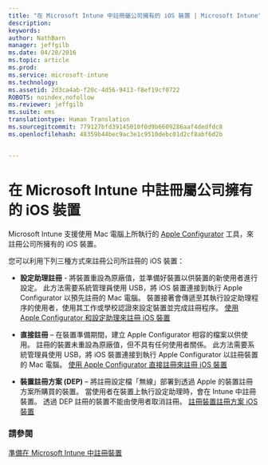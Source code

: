 ```yaml
---
title: "在 Microsoft Intune 中註冊屬公司擁有的 iOS 裝置 | Microsoft Intune"
description: 
keywords: 
author: NathBarn
manager: jeffgilb
ms.date: 04/28/2016
ms.topic: article
ms.prod: 
ms.service: microsoft-intune
ms.technology: 
ms.assetid: 2d3ca4ab-f20c-4d56-9413-f8ef19cf0722
ROBOTS: noindex,nofollow
ms.reviewer: jeffgilb
ms.suite: ems
translationtype: Human Translation
ms.sourcegitcommit: 779127bfd39145010f0d9b6609286aaf4dedfdc8
ms.openlocfilehash: 48359b44bec9ac3e1c9510debc01d2cf8abf6d2b


---
```


# 在 Microsoft Intune 中註冊屬公司擁有的 iOS 裝置
Microsoft Intune 支援使用 Mac 電腦上所執行的 [Apple Configurator](http://go.microsoft.com/fwlink/?LinkId=518017) 工具，來註冊公司所擁有的 iOS 裝置。

您可以利用下列三種方式來註冊公司所註冊的 iOS 裝置：

-   **設定助理註冊** - 將裝置重設為原廠值，並準備好裝置以供裝置的新使用者進行設定。 此方法需要系統管理員使用 USB，將 iOS 裝置連接到執行 Apple Configurator 以預先註冊的 Mac 電腦。 裝置接著會傳遞至其執行設定助理程序的使用者，使用其工作或學校認證來設定裝置並完成註冊程序。 [使用 Apple Configurator 和設定助理來註冊 iOS 裝置](ios-setup-assistant-enrollment-in-microsoft-intune.md)

-   **直接註冊** – 在裝置準備期間，建立 Apple Configurator 相容的檔案以供使用。 註冊的裝置未重設為原廠值，但不具有任何使用者關係。 此方法需要系統管理員使用 USB，將 iOS 裝置連接到執行 Apple Configurator 以註冊裝置的 Mac 電腦。 [使用 Apple Configurator 直接註冊來註冊 iOS 裝置](ios-direct-enrollment-in-microsoft-intune.md)

-   **裝置註冊方案 (DEP)** – 將註冊設定檔「無線」部署到透過 Apple 的裝置註冊方案所購買的裝置。 當使用者在裝置上執行設定助理時，會在 Intune 中註冊裝置。  透過 DEP 註冊的裝置不能由使用者取消註冊。 [註冊裝置註冊方案 iOS 裝置](ios-device-enrollment-program-in-microsoft-intune.md)




### 請參閱
[準備在 Microsoft Intune 中註冊裝置](get-ready-to-enroll-devices-in-microsoft-intune.md)



<!--HONumber=Jun16_HO4-->



